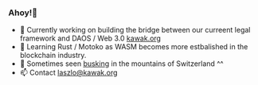 ### Ahoy!👋
- 🔭 Currently working on building the bridge between our curreent legal framework and DAOS / Web 3.0 [kawak.org](https://3ysab-rqaaa-aaaan-qaewq-cai.ic0.app/) 
- 🌱 Learning Rust / Motoko as WASM becomes more estbalished in the blockchain industry. 
- 🎸 Sometimes seen [busking](https://www.youtube.com/watch?v=MJDTOGBSEUE) in the mountains of Switzerland ^^
- 📫 Contact laszlo@kawak.org 

<!--
**LowFreeKey/LowFreeKey** is a ✨ _special_ ✨ repository because its `README.md` (this file) appears on your GitHub profile.

Here are some ideas to get you started:

- 🔭 I’m currently working on ...
- 🌱 I’m currently learning ...
- 👯 I’m looking to collaborate on ...
- 🤔 I’m looking for help with ...
- 💬 Ask me about ...
- 📫 How to reach me: ...
- 😄 Pronouns: ...
- ⚡ Fun fact: ...
-->
